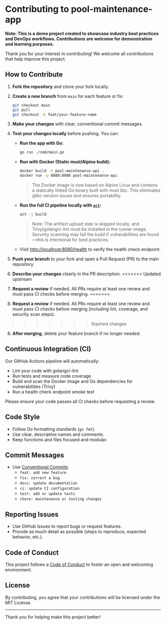 
# Contributing to pool-maintenance-app

**Note: This is a demo project created to showcase industry best practices and DevOps workflows. Contributions are welcome for demonstration and learning purposes.**

Thank you for your interest in contributing! We welcome all contributions that help improve this project.


## How to Contribute

1. **Fork the repository** and clone your fork locally.
2. **Create a new branch** from `main` for each feature or fix:
   ```sh
   git checkout main
   git pull
   git checkout -b feat/your-feature-name
   ```
3. **Make your changes** with clear, conventional commit messages.

4. **Test your changes locally** before pushing. You can:
   - **Run the app with Go:**
     ```sh
     go run ./cmd/main.go
     ```
   - **Run with Docker (Static musl/Alpine build):**
     ```sh
     docker build -t pool-maintenance-api .
     docker run -p 8080:8080 pool-maintenance-api
     ```
     > The Docker image is now based on Alpine Linux and contains a statically linked Go binary built with musl libc. This eliminates glibc version issues and ensures portability.
   - **Run the full CI pipeline locally with [`act`](https://github.com/nektos/act):**
     ```sh
     act -j build
     ```
     > Note: The artifact upload step is skipped locally, and Trivy/golangci-lint must be installed in the runner image. Security scanning may fail the build if vulnerabilities are found—this is intentional for best practices.
   - Visit [http://localhost:8080/health](http://localhost:8080/health) to verify the health check endpoint.
5. **Push your branch** to your fork and open a Pull Request (PR) to the main repository.
6. **Describe your changes** clearly in the PR description.
<<<<<<< Updated upstream

7. **Request a review** if needed. All PRs require at least one review and must pass CI checks before merging.
=======
7. **Request a review** if needed. All PRs require at least one review and must pass CI checks before merging (including lint, coverage, and security scan steps).
>>>>>>> Stashed changes
8. **After merging**, delete your feature branch if no longer needed.

## Continuous Integration (CI)

Our GitHub Actions pipeline will automatically:
- Lint your code with golangci-lint
- Run tests and measure code coverage
- Build and scan the Docker image and Go dependencies for vulnerabilities (Trivy)
- Run a health check endpoint smoke test

Please ensure your code passes all CI checks before requesting a review.

## Code Style
- Follow Go formatting standards (`go fmt`).
- Use clear, descriptive names and comments.
- Keep functions and files focused and modular.

## Commit Messages
- Use [Conventional Commits](https://www.conventionalcommits.org/):
  - `feat: add new feature`
  - `fix: correct a bug`
  - `docs: update documentation`
  - `ci: update CI configuration`
  - `test: add or update tests`
  - `chore: maintenance or tooling changes`

## Reporting Issues
- Use GitHub Issues to report bugs or request features.
- Provide as much detail as possible (steps to reproduce, expected behavior, etc.).

## Code of Conduct
This project follows a [Code of Conduct](CODE_OF_CONDUCT.md) to foster an open and welcoming environment.

## License
By contributing, you agree that your contributions will be licensed under the MIT License.

---
Thank you for helping make this project better!
